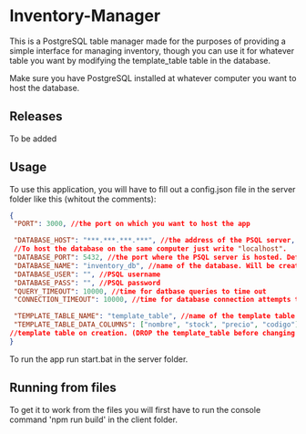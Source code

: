 # Inventory-Manager

This is a PostgreSQL table manager made for the purposes of providing a simple interface for managing inventory, though you can use it for whatever table you want by modifying the template_table table in the database.

Make sure you have PostgreSQL installed at whatever computer you want to host the database.

## Releases

To be added

## Usage

To use this application, you will have to fill out a config.json file in the server folder like this (whitout the comments):

```json
{
 "PORT": 3000, //the port on which you want to host the app

 "DATABASE_HOST": "***.***.***.***", //the address of the PSQL server, can be global or local.
 //To host the database on the same computer just write "localhost".
 "DATABASE_PORT": 5432, //the port where the PSQL server is hosted. Default is 5432
 "DATABASE_NAME": "inventory_db", //name of the database. Will be created if not found
 "DATABASE_USER": "", //PSQL username
 "DATABASE_PASS": "", //PSQL password 
 "QUERY_TIMEOUT": 10000, //time for datbase queries to time out
 "CONNECTION_TIMEOUT": 10000, //time for database connection attempts to time out

 "TEMPLATE_TABLE_NAME": "template_table", //name of the template table
 "TEMPLATE_TABLE_DATA_COLUMNS": ["nombre", "stock", "precio", "codigo"] //columns for the
//template table on creation. (DROP the template_table before changing this)
}
```

To run the app run start.bat in the server folder.

## Running from files

To get it to work from the files you will first have to run the console command 'npm run build' in the client folder.
